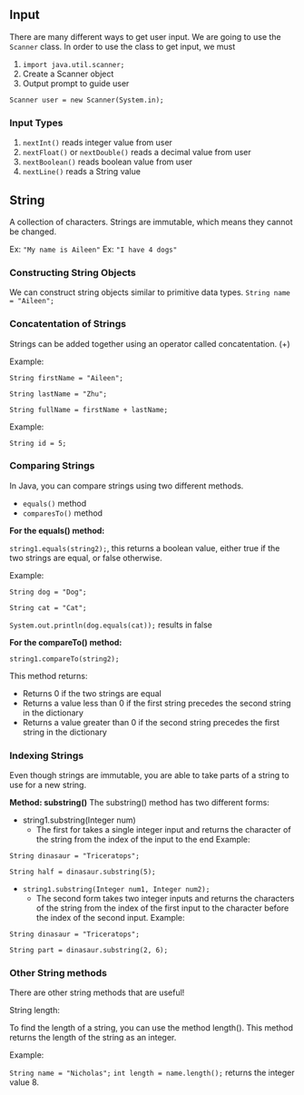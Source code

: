 ## Input
There are many different ways to get user input. We are going to use the `Scanner` class. In order to use the class to get input, we must

1. `import java.util.scanner;`
2. Create a Scanner object
3. Output prompt to guide user

`Scanner user = new Scanner(System.in);`

### Input Types
1. `nextInt()` reads integer value from user
2. `nextFloat()` or `nextDouble()` reads a decimal value from user
3. `nextBoolean()` reads boolean value from user
4. `nextLine()` reads a String value

## String
A collection of characters. Strings are immutable, which means they cannot be changed.

Ex: `"My name is Aileen"`
Ex: `"I have 4 dogs"`

### Constructing String Objects
We can construct string objects similar to primitive data types.
`String name = "Aileen";`

### Concatentation of Strings

Strings can be added together using an operator called concatentation. (+)

Example:

`String firstName = "Aileen";`

`String lastName = "Zhu";`

`String fullName = firstName + lastName;`

Example:

`String id = 5;`

### Comparing Strings
In Java, you can compare strings using two different methods.
- `equals()` method
- `comparesTo()` method

**For the equals() method:**

`string1.equals(string2);`, this returns a boolean value, either true if the two strings are equal, or false otherwise.

Example:

`String dog = "Dog";`

`String cat = "Cat";`

`System.out.println(dog.equals(cat));` results in false

**For the compareTo() method:**

`string1.compareTo(string2);`

This method returns:
- Returns 0 if the two strings are equal
- Returns a value less than 0 if the first string precedes the second string in the dictionary
- Returns a value greater than 0 if the second string precedes the first string in the dictionary

### Indexing Strings

Even though strings are immutable, you are able to take parts of a string to use for a new string.

**Method: substring()**
The substring() method has two different forms:
- string1.substring(Integer num)
  - The first for takes a single integer input and returns the character of the string from the index of the input to the end
Example:

`String dinasaur = "Triceratops";`

`String half = dinasaur.substring(5);`

- `string1.substring(Integer num1, Integer num2);`
  - The second form takes two integer inputs and returns the characters of the string from the index of the first input to the character before the index of the second input.
Example:

`String dinasaur = "Triceratops";`

`String part = dinasaur.substring(2, 6);`

### Other String methods
There are other string methods that are useful!

String length:

To find the length of a string, you can use the method length(). This method returns the length of the string as an integer. 

Example:

`String name = "Nicholas";`
`int length = name.length();` returns the integer value 8.